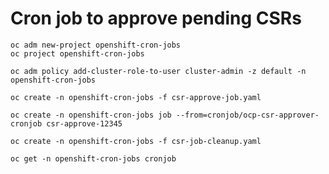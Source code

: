# Cron job to approve pending CSRs

```console
oc adm new-project openshift-cron-jobs
oc project openshift-cron-jobs
```

```console
oc adm policy add-cluster-role-to-user cluster-admin -z default -n openshift-cron-jobs
```

```console
oc create -n openshift-cron-jobs -f csr-approve-job.yaml
```

```console
oc create -n openshift-cron-jobs job --from=cronjob/ocp-csr-approver-cronjob csr-approve-12345
```

```console
oc create -n openshift-cron-jobs -f csr-job-cleanup.yaml
```

```console
oc get -n openshift-cron-jobs cronjob
```
